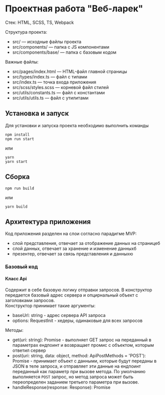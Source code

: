 # Проектная работа "Веб-ларек"

Стек: HTML, SCSS, TS, Webpack

Структура проекта:
- src/ — исходные файлы проекта
- src/components/ — папка с JS компонентами
- src/components/base/ — папка с базовым кодом

Важные файлы:
- src/pages/index.html — HTML-файл главной страницы
- src/types/index.ts — файл с типами
- src/index.ts — точка входа приложения
- src/scss/styles.scss — корневой файл стилей
- src/utils/constants.ts — файл с константами
- src/utils/utils.ts — файл с утилитами

## Установка и запуск
Для установки и запуска проекта необходимо выполнить команды

```
npm install
npm run start
```

или

```
yarn
yarn start
```
## Сборка

```
npm run build
```

или

```
yarn build
```



## Архитектура приложения

Код приложения разделен на слои согласно парадигме MVP:
- слой представления, отвечает за отображение данных на страницеб
- слой данных, отвечает за хранение и изменение данныхб
- презентер, отвечает за связь представления и данныхю


### Базовый код

#### Класс Api
Содержит в себе базовую логику отправки запросов. В конструктор передается базовый адрес сервера и опцирнальный объект с заголовками запросов.\
Конструктор принимает такие аргументы:
 - baseUrl: string - адрес сервера API запроса
 - options: RequestInit - хедеры, одинаковые для всех запросов

Методы:
 - get(uri: string): Promise<object> - выполняет GET запрос на переданный в параметрах ендпоинт и возвращает промис с объектом, которым ответил сервер
 - post(uri: string, data: object, method: ApiPostMethods = 'POST'): Promise<object> - принимает объект с данными, которые будут переданы в JSON в теле запроса, и отправляет эти данные на ендпоинт переданный как параметр при вызове метода. По умолчанию выполняется `POST` запрос, но метод запроса может быть переопределен заданием третьего параметра при вызове.
 - handleResponse(response: Response): Promise<object> - отвечает за обработку ответа от сервера после отправки запроса.


#### Класс EventEmmitter
Брокер событий позволяет отправлять события и подписываться на события, происходящие в системе. Класс используется в презентере для обработки событий и в слоях приложения для генерации событий.\
Основные методы, реализуемые классом описаны интерфейсом `IEvents`:
 - on<T>(eventName: string, callback: (event: T) => void) - подписка на событие
 - off(eventName: string, callback: Subscriber) - снимает обработчик события
 - emit<T>(eventName: string, data?: T) - инициализация события
 - onAll(callback: (event: EmitterEvent) => void) - подписка на все события
 - offAll - сбросить все обработчики событий
 - trigger<T>(eventName: string, context?: Partial<T>) - возвращает функцию, при вызове которой инициализируется требуемое в параметрах событие



### Классы моделей
Классы моделей используются для хранения и обработки данных, они определяют структуру данных и методы для работы с ними

#### Класс CatalogModel
Класс отвечает за хранение и логику работы с данными каталогом продуктов.\
Конструктор класса принимает инстант брокера событий:\
`constructor(protected events: IEvents)`

В полях класса хранятся следующие данные:
 -  items: IProductItem[] - массив объектов с данными товаров,

Методы:
 - setItems(items: IProductItem[]): void - сохраняет список продуктов в каталог
 - getProduct(id: TProductId): IProductItem | null - ищет по id и возвращает данные товара
 - protected _changed(): void - генерирует уведомление об изменении каталога


#### Класс BasketModel
Класс отвечает за хранение и логику работы с данными корзины товаров.\
Конструктор класса принимает инстант брокера событий:\
`constructor(protected events: IEvents)`

Поля:
 - _items: TProductInBasketInfo[] - массив данных продуктов, находящихся в корзине
 - total: number | null - общая стоимость товаров в корзине

Остновные методы, реализуемые классом описаны интерфейсом `IBasketModel`:
 - findItem(id: TProductId, items: IProductItem[]) - ищет товар по id в списке товаров
 - add(item: IProductItem): void - добавляет товар в корзину
 - remove(product: IProductItem): void - удаляет товар из корзины
 - getBasketItems() - выдает список товаров в корзине
 - getBasketItemsId() - возвращает idтоваров в корзине
 - calcTotal(): number - суммирует итоговую сумму заказа
 - _changed() - генерирует уведомление об изменении
 - clearBasket()  - очищает корзину


#### Класс OrderData
Класс отвечает за хранение и логику работы с данными покупателя.\
Конструктор класса принимает инстант брокера событийдля инициации событий при изменении данных:\
`constructor(protected events: IEvents)`

В полях класса хранятся следующие данные:
 - buyerData: TFormData - данные покупателя
 - items: TProductId[] - список покупаемых товаров
 - total: number - общая сумма счета

 Методы:
 - updateOrder(buyerData: Partial<TFormData>) - обновляет данные покупателя на основе переданных данных
 - setBasketData(basketData: {items: TProductId[], totalPrice: number}) - устанавливает данные о товарах и общей сумме
 - getOrderData(): TFormData - возвращает данные заказа



### Классы представления
Все классы представления отвечают за отображения внутри контейнера (DOM-элемент) передаваемых в них данных.\

#### Класс View
Класс представляет собой абстрактный класс, который служит основой для других классов.

Методы:
- render(data: unknown): HTMLElement | void - рендер на основе входящих данных
- checkValidation?(condition: boolean): void - проверяет условие `condition` и добавляет или удаляет класс `disabled` из элемента `submitButton`
- ensureElement - функция проверяет есть ли элемент


#### Класс ProductCard
Класс ProductCard расширяет класс View. Реализует отображение карточки товара в разных частях сайта, в каталоге товаров, в модальном окне предпросмотра и в корзине. Экземпляр класса ProductCard будет использоваться для отображения информации о товаре, такой как название, цена, изображение, категория и описание.

Конструктор класса принимает id темплейт-элемента карты:
`constructor(templateId: string)`

 Поля:
 - productTemeplate: HTMLTemplateElement - темплейт-элемент карточки товара
 - product: IProductItem - объект с данными товара
 - titleProduct: HTMLElement - заголовок с названием товара
 - priceElement: HTMLSpanElement - элемент разметки с ценой товара
 - button: HTMLButtonElement - кнопка карты товара
 - imageElement?: HTMLImageElement - изображение продукта
 - categoryElement?: HTMLSpanElement - спан-элемент, содержащий информацию о категории продукта
 - descriptionProduct?: HTMLElement - текст описания товара
 - basketItemIndex?: HTMLElement - индекс товара в корзине

 Методы:
 - render(data: { product: IProductItem; callback: Function }): HTMLElement -  метод возвращает полностью заполненную карточку товара с установленным слушателем события. принимает объекст с двумя параметрами: `product` - объект данных товара,  `callback` - функция, которая будет вызываться при нажатии на кнопку карты.
 - clean(): void - метод очистки темплейта карточки после клонирования


#### Класс CatalogView
Данный класс CatalogView расширяет класс View, который является базовым для всех представлений.
Экземпляр класса CatalogView будет использоваться для отображения галереи карточек товаров (ProductCard).
Конструктор класса принимает один параметр — catalogCard, который представляет собой экземпляр класса ProductCard:\
`constructor(private catalogCard: ProductCard)`

Поля:
- render(data: { products: IProductItem[];	callback: (product: IProductItem) => void;
	}): HTMLElement - рендер каталога товаров. принимает объекст с двумя параметрами: `products` — массив продуктов, `callback` — функция, которая будет вызываться при выборе товара.


#### Класс BasketView
Класс расширяет класс View, реализует визуализацию корзины и управление её содержимым.
Конструктор класса не принимает параметры.

 Поля:
 - items: ProductCard[] - данные продуктов в корзине
 - template: HTMLElement - темплейт-элемент корзины
 - basketList: HTMLElement - список товаров в корзине
 - basketButton: HTMLButtonElement - кнопка `Оплатить` в корзине
 - basketTotalPrice: HTMLElement - элемент разметки с ощей стоимостью товаров в корзине

 Методы:
 - render(data: {totalPrice: number; itemList?: HTMLElement[]; callback?: () => void;}): HTMLElement - отображает содержимое корзины на основе переданных данных. принимает объекст с тремя параметрами: `totalPrice` - общая сумма заказа, `itemList` - список товаров, `callback` - функция, которая будет вызываться при нажатии кнопки корзины
 - clean(): void - очищает темплейт и снимает слушатель


#### Класс Modal
Класс Modal расширяет класс View, представляет собой компонент для отображения модального окна с содержимым.
Экземпляр класса Modal будет использоваться для создания всплывающих окон с различными сообщениями или формами.
Конструктор класса не принимает параметры.

 Поля:
 - closeButton: HTMLButtonElement - кнопка закрытия модального окна
 - container:HTMLElement - элемент разметки, который будет содержать в себе шаблоны для модального окна.
 - content: HTMLElement - элемент разметки, содержащий контент модального окна

 Методы:
 - open: void - открывает модальное окно, добавляя класс modal_active к контейнеру
 - close: void - метод закрытия модального окна, убирает класс modal_active
 - render(value: HTMLElement): void - отображает содержимое модального окна на основе переданного элемента value
 - handleCloseWithButton(event: MouseEvent): void - метод, закрывающий попап по кнопке закрытия
 - handleCloseOnOverlay(event: MouseEvent): void - метод, закрывающий попап кликом по оверлею
 - handleClosePopupOnEsc(event: KeyboardEvent): void - метод, закрывающий попап клавишей Esc


#### Класс OrderForm
Класс расширяет класс View, предназначен для реализации отображения формы оформления заказа.
Конструктор класса принимает id темплейт-элемента:\
`constructor(templateId: string)`

Поля класса:
- submitButton: HtmlButtonElement - кнопка `Далее`
- formElement: HTMLFormElement - элемент формы
- cardButton:HTMLButtonElement - кнопка `Онлайн`
- cashButton: HTMLButtonElement - кнопка `При получении`
- inputField: HTMLInputElement - поле ввода адреса получателя
- formTemplate: HTMLTemplateElement - темплейт формы

Методы класса:
- render(callback: ()=> void): HTMLFormElement - метод рендера формы
- handlePaymentClick(event: MouseEvent): string - метод получения выбранного способа оплаты
- getFormValue(): Partial<TFormData> - возвращает данные формы
- setInputValue(data: string): void - сохраняет данные инпута в модель
- clearValue(): void - метод, очищающий поля формы


#### Класс ContactsForm
Класс расширяет класс View, предназначен для реализации отображения  на сайте, где пользователь может выбрать способ оплаты и ввести адрес доставки.
Конструктор класса принимает id темплейт-элемента:\
`constructor(templateId: string)`

Поля класса:
- submitButton: HtmlButtonElement - кнопка `Оплатить`
- formElement: HTMLFormElement - элемент формы
- inputEmail: HTMLInputElement - поле ввода для электронной почты покупателя
- inputPhone: HTMLInputElement - поле ввода для телефона получателя
- formTemplate: HTMLETemplatelement - темплейт формы

Методы:
- render(): HTMLFormElement - рендер формы
- getFormValue(): Partial<TFormData> - сохраняет данные полей ввода формы
- clearValue(): void - метод, очищающий поля формы


#### Класс SuccessView
Класс расширяет класс View, представляет собой компонент для отображения успешного завершения операции.
Конструктор класса принимает id темплейт-элемента:\
`constructor(templateId: string)`

Поля:
 - successButton: HTMLButtonElement;
 - successText: HTMLElement - спан-элемент с размером произведенной оплаты
 - formTemplate: HTMLTemplateElement - темплейт-элемент
 - container: HTMLElement - элемент-контейнер

Методы:
- set totalPrice: number - сеттер для получения конечной суммы оплаченного заказа
- render(): HTMLElement - метод рендера элемента
- clean(): void - метод очищает текст сообщения и снимает слушатель



### Слой коммуникации
Классы, отвечающие за коммуникацию приложения с какими-либо внешними устройствами или приложениями, например, с сервером, где размещен бэкенд сайта.

#### Класс AppApi
Класс AppApi представляет собой интерфейс взаимодействия с API, который предоставляет методы для получения списка продуктов и создания заказа.
Экземпляр класса AppApi будет использоваться для взаимодействия с сервером.

Конструктор класса AppApi принимает экзепляр класса Api и параметр baseUrl, который представляет собой базовый URL_AP:
`constructor(private api: Api, baseUrl: string)`

Методы:
- getProduts(): Promise<ApiListResponse<IProductItem>> - Отправляет GET-запрос на указанный URL /product, Возвращает данные о продуктах как промис
- createOrder(orderData: TFormData): Promise<IOrderResponse> - отправляет запрос на создание заказа. Создаёт промис с результатом выполнения POST-запроса на указанный URL/order

## Взаимодействие компонентов
Код, описывающий взаимодествие представления и данных между собой находится в файле `presenters.ts`, в котором находятся презентеры и `index.ts`, в котором настраивается часть событий.\
Взаимодействие осуществляется за счет событий генерируемых с помощью брокера событий и обработчиков этих событий, описанных в `events.ts`.\
В `index.ts` сначала создаюся экземпляры всех необходимых классов, а затем настраивается обработка событий.

*Список всех событий, которые могут генерироваться в системе:*\
*События изменения данных (генерируются классами моделями данных)*
- `basket:changed` - измение данных корзины товаров
- `catalog:changed` - изменение данных каталога

*События, возникающие при взаимодецствии пользователя с интерфейсом (генерируются классами, отвечающими за представление)*
- `basket:changed` - изменение корзины
- `catalog:changed` - изменение каталога
- `preview:open` - открытие модального окна с полным описанием товара
- `basket:open` - открытие модального окна с корзиной товаров
- `order:open` - открытие модального окна с формой оформления заказа
- `contacts:open` - открытие модального окна с формой контактов покупателя
- `order:submit` - изменение данных в форме оформления заказа
- `contacts:submit` - изменение данных в форме контактов покупателя
- `order: close` - закрытие модального окна
- `ui:basket-remove` - удаление товара из корзины
- `ui:basket-add` - добавление товара в корзину


#### Класс Presenter
Класс реализует функционал презентатора. Экземпляры класса будут использоваться для привязки события к коллбэку.

Конструктор класса принимает инстант брокера событий и  settings — объект, который содержит название события и колбэк-функцию. :\
`constructor(protected events: IEvents, settings: {eventName: string; callback: (data?: unknown) => void})`

Методы:
- bindEvent(eventName: string, callback: (data?: unknown) => void): void - принимает два аргумента: `eventName` — название события. `callback` — функция, которая будет вызываться при наступлении события. Метод bindEvent связывает событие и коллбэк при помощи метода on объекта events.



## Данные и типы данных, используемые в приложении

Интерфейс продукта
```
export interface IProductItem {
  id: TProductId;
  description: string;
  image: string;
  title: string;
  category: Category;
  price: number | null;
  basketIndex?: number;
}
```
Интерфейс данных, отправляемых при заказе

```
export interface IOrderRequest {
  payment: TPayment;
  email: string;
  phone: string;
  address: string;
  total: number;
  items: TProductId[];
}
```

Интерфейс данных, получаемых при заказе
```
export interface IOrderResponse {
  orderId: string;
  total: number;
}
```
Интерфейс ошибки запроса
```
export interface IRequestError {
  error: string;
}
```
Интерфейс каталога продуктов
```
export interface ICatalogItems {
  setItems(items: IProductItem[]):void;
  getProduct(id: TProductId): TProductInBasketInfo | null;
}
```
Интерфейс модели корзины
```
export interface IBasketModel {
  add(item: IProductItem): void;
  remove(product: IProductItem): void;
}
```
Интерфейс модели заказа
```
export interface IOrderModel {
	updateOrder(buyerData: Partial<TFormData>): void;
	setBasketData(basketData: { items: TProductId[]; totalPrice: number }): void;
	getOrderData(): Partial<TFormData>;
}
```
Интерфейс отображения
```
export interface IView<T> {
	element: HTMLElement; //корневой элемент
	copy(): IView<T>; //копирующий конструктор
	render(data?: T): HTMLElement; //метод рендера
}
```
Интерфейс формы
```
export interface IForm{
  render(callback: ()=> void): HTMLFormElement;
  clearValue(): void;
  getFormValue(): Partial<TFormData>;
}
```
Интерфейс модального окна
```
export interface IModal{
  open(): void;
  close():void;
}
```
Интерфейс презентера
```
export interface IPresenter {
	bindEvent(): void;
}
```
Тип идентификатора продукта
```
export type TProductId = string;
```
Данные продукта, отображаемые в корзине
```
export type TProductBaseInfo = Pick<IProductItem, 'title' | 'id'>;
```
Данные продукта, отображаемые в каталоге
```
export type TProductPublicInfo = Pick<IProductItem, 'title' | 'image' | 'price' | 'category'>;
```
Тип оплаты
```
export type TPayment = "online" | "cash";
```
Данные покупателя
```
export type TFormData = Pick<IOrderRequest, 'payment' | 'address' | 'phone' | 'email'>;
```

